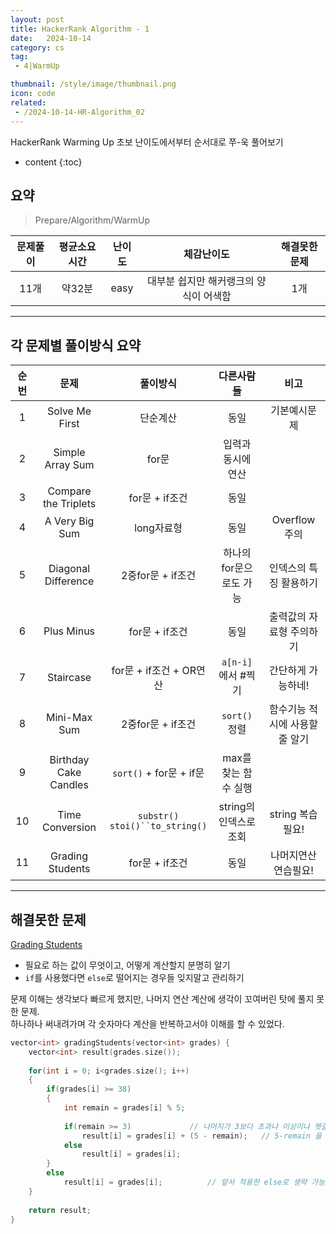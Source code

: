 ```yaml
---
layout: post
title: HackerRank Algorithm - 1
date:   2024-10-14
category: cs
tag:
 - 4|WarmUp

thumbnail: /style/image/thumbnail.png
icon: code
related: 
 - /2024-10-14-HR-Algorithm_02
---
```


HackerRank Warming Up 초보 난이도에서부터 순서대로 쭈-욱 풀어보기  

* content
{:toc}


##  요약

> Prepare/Algorithm/WarmUp

|문제풀이|평균소요시간|난이도|체감난이도|해결못한문제|
|:---:|:---:|:---:|:---:|:---:|
|11개|약32분|easy|대부분 쉽지만 해커랭크의 양식이 어색함|1개|

***

##  각 문제별 풀이방식 요약

|순번|문제|풀이방식|다른사람들|비고|
|:---:|:---:|:---:|:---:|:---:|
|1|Solve Me First|단순계산|동일|기본예시문제|
|2|Simple Array Sum|for문|입력과 동시에 연산| |
|3|Compare the Triplets|for문 + if조건|동일| |
|4|A Very Big Sum|long자료형|동일|Overflow 주의|
|5|Diagonal Difference|2중for문 + if조건|하나의 for문으로도 가능|인덱스의 특징 활용하기|
|6|Plus Minus|for문 + if조건|동일|출력값의 자료형 주의하기|
|7|Staircase|for문 + if조건 + OR연산|`a[n-i]`에서 #찍기|간단하게 가능하네!|
|8|Mini-Max Sum|2중for문 + if조건|`sort()` 정렬|함수기능 적시에 사용할 줄 알기|
|9|Birthday Cake Candles|`sort()` + for문 + if문|max를 찾는 함수 실행||
|10|Time Conversion|`substr()`<br>`stoi()``to_string()`|string의 인덱스로 조회|string 복습필요!|
|11|Grading Students|for문 + if조건|동일|나머지연산 연습필요!|


***
##  해결못한 문제 

[Grading Students](https://www.hackerrank.com/challenges/grading/problem?isFullScreen=true)

+ 필요로 하는 값이 무엇이고, 어떻게 계산할지 분명히 알기
+ `if`를 사용했다면 `else`로 떨어지는 경우들 잊지말고 관리하기 

문제 이해는 생각보다 빠르게 했지만,
나머지 연산 계산에 생각이 꼬여버린 탓에 풀지 못한 문제.  
하나하나 써내려가며 각 숫자마다 계산을 반복하고서야 이해를 할 수 있었다.   

```cpp
vector<int> gradingStudents(vector<int> grades) {
    vector<int> result(grades.size());
    
    for(int i = 0; i<grades.size(); i++)
    {
        if(grades[i] >= 38)
        {
            int remain = grades[i] % 5;
        
            if(remain >= 3)				// 나머지가 3보다 초과냐 이상이냐 헷갈림
                result[i] = grades[i] + (5 - remain);	// 5-remain 을 생각하지 못함
            else
                result[i] = grades[i];
        }
        else
            result[i] = grades[i];			// 앞서 적용한 else로 생략 가능하다고 착오함
    }
    
    return result;
}
```
<br>